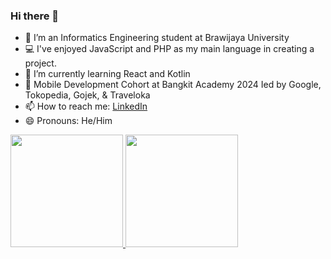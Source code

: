 ### Hi there 👋

- 🔭 I’m an Informatics Engineering student at Brawijaya University
- 💻 I've enjoyed JavaScript and PHP as my main language in creating a project.
- 🌱 I’m currently learning React and Kotlin
- 👯 Mobile Development Cohort at Bangkit Academy 2024 Ied by Google, Tokopedia, Gojek, & Traveloka
- 📫 How to reach me: [LinkedIn](https://www.linkedin.com/in/ibar-huttaqi-700595261/)
- 😄 Pronouns: He/Him

<p align="left">
<a href="https://github.com/ibarhuttaqi">
  <img height="180em" src="https://github-readme-stats-eight-theta.vercel.app/api?username=ibarhuttaqi&show_icons=true&theme=algolia&include_all_commits=true&count_private=true"/>
  <img height="180em" src="https://github-readme-stats-eight-theta.vercel.app/api/top-langs/?username=ibarhuttaqi&layout=compact&layout=compact&theme=algolia"/>
</a>
</p>
